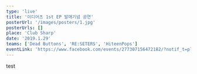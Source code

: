 ```yaml
---
type: 'live'
title: '이디어츠 1st EP 발매기념 공연'
posterUrl: '/images/posters/1.jpg'
posterUrls: []
place: 'Club Sharp'
date: '2019.1.29'
teams: ['Dead Buttons', 'RE:SETERS', 'HiteenPops']
eventLink: 'https://www.facebook.com/events/277307156472182/?notif_t=plan_user_associated&notif_id=1545993928364369'
---
```


test
